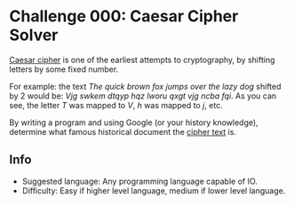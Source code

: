 # Challenge 000: Caesar Cipher Solver

[Caesar cipher](https://en.wikipedia.org/wiki/Caesar_cipher) is one of the earliest attempts to cryptography,
by shifting letters by some fixed number.

For example: the text *The quick brown fox jumps over the lazy dog* shifted by 2 would be:
*Vjg swkem dtqyp hqz lworu qxgt vjg ncba fqi*.
As you can see, the letter *T* was mapped to *V*, *h* was mapped to *j*, etc.

By writing a program and using Google (or your history knowledge),
determine what famous historical document the [cipher text](ciphertext.txt) is.

## Info
* Suggested language: Any programming language capable of IO.
* Difficulty: Easy if higher level language, medium if lower level language.